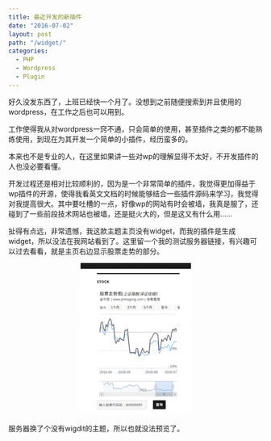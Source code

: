 ```yaml
---
title: 最近开发的新插件
date: "2016-07-02"
layout: post
path: "/widget/"
categories:
  - PHP
  - Wordpress
  - Plugin
---
```


好久没发东西了，上班已经快一个月了。没想到之前随便搜索到并且使用的wordpress，在工作之后也可以用到。

工作使得我从对wordpress一窍不通，只会简单的使用，甚至插件之类的都不能熟练使用，到现在为其开发一个简单的小插件，经历蛮多的。

本来也不是专业的人，在这里如果讲一些对wp的理解显得不太好，不开发插件的人也没必要看懂。

<!--more-->

开发过程还是相对比较顺利的，因为是一个非常简单的插件，我觉得更加得益于wp插件的开源，使得我看英文文档的时候能够结合一些插件源码来学习，我觉得对我提高很大。其中要吐槽的一点，好像wp的网站有时会被墙，我真是服了，还碰到了一些前段技术网站也被墙，还是挺火大的，但是这又有什么用……

扯得有点远，非常遗憾，我这款主题主页没有widget，而我的插件是生成widget，所以没法在我网站看到了。这里留一个我的测试服务器链接，有兴趣可以过去看看，就是主页右边显示股票走势的部分。
<p style="text-align: center;"><img class="alignnone size-medium wp-image-50" src="2016-07-0267-219x300.png" alt="2" width="219" height="300" /></p>
服务器换了个没有wigdit的主题，所以也就没法预览了。
